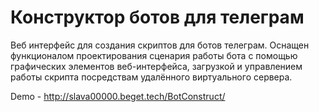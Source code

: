 # Конструктор ботов для телеграм
Веб интерфейс для создания скриптов для ботов телеграм. Оснащен функционалом проектирования сценария работы бота с помощью графических элементов веб-интерфейса, загрузкой и управлением работы скрипта посредствам удалённого виртуального сервера.

Demo - http://slava00000.beget.tech/BotConstruct/